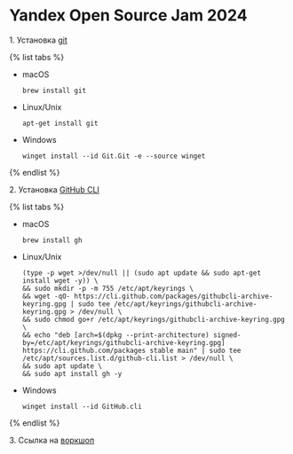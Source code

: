 # Yandex Open Source Jam 2024

1\. Установка [git](https://git-scm.com/downloads)

{% list tabs %}

- macOS

  ```
  brew install git
  ```
- Linux/Unix

  ```
  apt-get install git
  ```
- Windows

  ```
  winget install --id Git.Git -e --source winget
  ```
  
{% endlist %}

2\. Установка [GitHub CLI](https://github.com/cli/cli)

{% list tabs %}

- macOS

  ```
  brew install gh
  ```
- Linux/Unix

    ```
    (type -p wget >/dev/null || (sudo apt update && sudo apt-get install wget -y)) \
    && sudo mkdir -p -m 755 /etc/apt/keyrings \
    && wget -qO- https://cli.github.com/packages/githubcli-archive-keyring.gpg | sudo tee /etc/apt/keyrings/githubcli-archive-keyring.gpg > /dev/null \
    && sudo chmod go+r /etc/apt/keyrings/githubcli-archive-keyring.gpg \
    && echo "deb [arch=$(dpkg --print-architecture) signed-by=/etc/apt/keyrings/githubcli-archive-keyring.gpg] https://cli.github.com/packages stable main" | sudo tee /etc/apt/sources.list.d/github-cli.list > /dev/null \
    && sudo apt update \
    && sudo apt install gh -y
    ```
- Windows

  ```
  winget install --id GitHub.cli
  ```
  
{% endlist %}

3\. Ссылка на [воркшоп](https://github.com/diplodoc-platform/notconf-steps)
